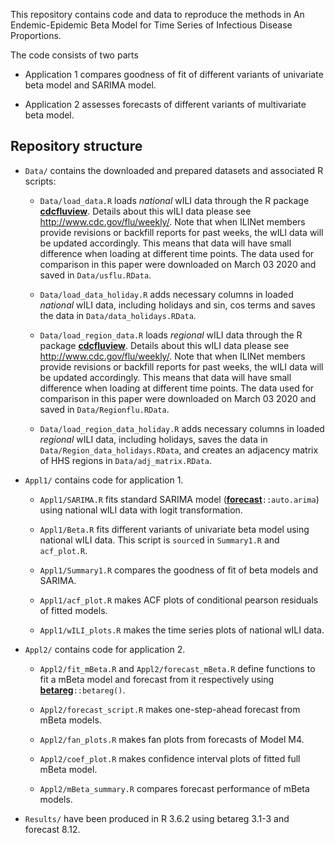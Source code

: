 

This repository contains code and data to reproduce the methods in 
An Endemic-Epidemic Beta Model for Time Series of Infectious Disease Proportions.

The code consists of two parts

* Application 1 compares goodness of fit of different variants of univariate beta model and SARIMA model. 

* Application 2 assesses forecasts of different variants of multivariate beta model. 


## Repository structure

* `Data/` contains the downloaded and prepared datasets and associated R scripts:

    * `Data/load_data.R` loads *national* wILI data through the R package [**cdcfluview**](https://CRAN.R-project.org/package=cdcfluview). Details about this wILI data please see http://www.cdc.gov/flu/weekly/. Note that when ILINet members provide revisions or backfill reports for past weeks, the wILI data will be updated accordingly. This means that data will have small difference when loading at different time points. The data used for comparison in this paper were downloaded on March 03 2020 and saved in `Data/usflu.RData`.

    * `Data/load_data_holiday.R` adds necessary columns in loaded *national* wILI data, including holidays and sin, cos terms and saves the data in `Data/data_holidays.RData`.
    
    * `Data/load_region_data.R` loads *regional* wILI data through the R package [**cdcfluview**](https://CRAN.R-project.org/package=cdcfluview). Details about this wILI data please see http://www.cdc.gov/flu/weekly/. Note that when ILINet members provide revisions or backfill reports for past weeks, the wILI data will be updated accordingly. This means that data will have small difference when loading at different time points. The data used for comparison in this paper were downloaded on March 03 2020 and saved in `Data/Regionflu.RData`.

    * `Data/load_region_data_holiday.R` adds necessary columns in loaded *regional* wILI data, including holidays, saves the data in `Data/Region_data_holidays.RData`, and creates an adjacency matrix of HHS regions in `Data/adj_matrix.RData`.
    
* `Appl1/` contains code for application 1.

    * `Appl1/SARIMA.R` fits standard SARIMA model ([**forecast**](https://CRAN.R-project.org/package=forecast)`::auto.arima`) using national wILI data with logit transformation.

    * `Appl1/Beta.R` fits different variants of univariate beta model using national wILI data. This script is `source`d in `Summary1.R` and `acf_plot.R`.

    * `Appl1/Summary1.R` compares the goodness of fit of beta models and SARIMA.
   
    * `Appl1/acf_plot.R` makes ACF plots of conditional pearson residuals of fitted models.
   
    * `Appl1/wILI_plots.R` makes the time series plots of national wILI data.
    
* `Appl2/` contains code for application 2.

    * `Appl2/fit_mBeta.R` and `Appl2/forecast_mBeta.R` define functions to fit a mBeta model and forecast from it respectively using [**betareg**](https://CRAN.R-project.org/package=betareg)`::betareg()`.
    
    * `Appl2/forecast_script.R` makes one-step-ahead forecast from mBeta models.
    
    * `Appl2/fan_plots.R` makes fan plots from forecasts of Model M4.
    
    * `Appl2/coef_plot.R` makes confidence interval plots of fitted full mBeta model.
    
    * `Appl2/mBeta_summary.R` compares forecast performance of mBeta models.
    
* `Results/` have been produced in R 3.6.2 using betareg 3.1-3 and forecast 8.12.
